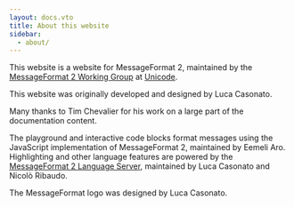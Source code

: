 ```yaml
---
layout: docs.vto
title: About this website
sidebar:
  - about/
---
```


This website is a website for MessageFormat 2, maintained by the
[MessageFormat 2 Working Group](https://github.com/unicode-org/message-format-wg)
at [Unicode](https://www.unicode.org/).

This website was originally developed and designed by Luca Casonato.

Many thanks to Tim Chevalier for his work on a large part of the documentation
content.

The playground and interactive code blocks format messages using the JavaScript
implementation of MessageFormat 2, maintained by Eemeli Aro. Highlighting and
other language features are powered by the
[MessageFormat 2 Language Server](https://github.com/lucacasonato/mf2-tools),
maintained by Luca Casonato and Nicolò Ribaudo.


The MessageFormat logo was designed by Luca Casonato.
